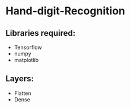# Hand-digit-Recognition

## Libraries required:
* Tensorflow
* numpy
* matplotlib

## Layers:
* Flatten
* Dense
